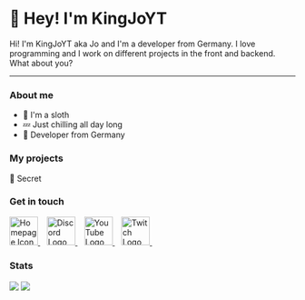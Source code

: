 # 👋 Hey! I'm KingJoYT
<p>
Hi! I'm KingJoYT aka Jo and I'm a developer from Germany. I love programming and I work on different projects in the front and backend. What about you?
</p>

---
### About me
- 🦥 I'm a sloth
- 💤 Just chilling all day long
- 📌 Developer from Germany

<h3> My projects </h3>
<p>🤫 Secret</p>

<h3> Get in touch </h3>
<p>
    <a href="https://kingjo.ml/" target="_blank">
        <img src="https://cdn-icons-png.flaticon.com/512/841/841364.png" alt="Homepage Icon" style="width: 50px; height: 50px;">
    </a>&nbsp;&nbsp;
    <a href="https://discord.com/users/436555443641384961" target="_blank">
        <img src="https://discord.com/assets/3437c10597c1526c3dbd98c737c2bcae.svg" alt="Discord Logo" style="width: 50px; height: 50px;">
    </a>&nbsp;&nbsp;
    <a href="https://www.youtube.com/channel/UCLNtpHjXuNtIrVjLOM3VgLQ" target="_blank">
        <img src="https://cdn-icons-png.flaticon.com/512/1384/1384060.png" alt="YouTube Logo" style="width: 50px; height: 50px;">
    </a>&nbsp;&nbsp;
    <a href="https://www.twitch.tv/kingjo_yt" target="_blank">
        <img src="https://cdn-icons-png.flaticon.com/512/2111/2111668.png" alt="Twitch Logo" style="width: 50px; height: 50px;">
    </a>&nbsp;&nbsp;
</p>

<h3> Stats </h3>
<img align="center" src="https://github-readme-stats.vercel.app/api?username=kingjoyt&theme=dark">
<img align="center" src="https://github-readme-stats.vercel.app/api/top-langs/?username=kingjoyt&theme=dark">
